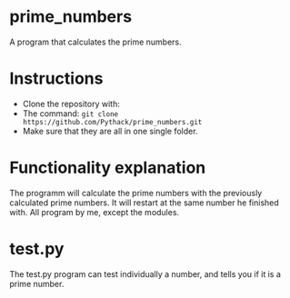 # prime_numbers
A program that calculates the prime numbers. 

# Instructions
* Clone the repository with: 
 * The command: `git clone https://github.com/Pythack/prime_numbers.git`
* Make sure that they are all in one single folder. 

# Functionality explanation
The programm will calculate the prime numbers with the previously 
calculated prime numbers. It will restart at the same number he finished with. 
All program by me, except the modules. 

# test.py
The test.py program can test individually a number, and tells you if it is a prime number. 
